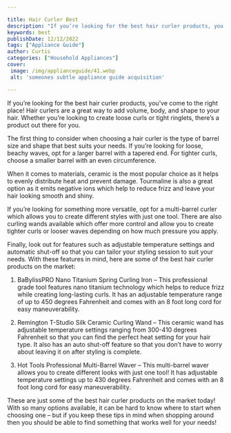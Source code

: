 ```yaml
---

title: Hair Curler Best
description: "If you’re looking for the best hair curler products, you’ve come to the right place! Hair curlers are a great way to add volume, b...learn more about it now"
keywords: best
publishDate: 12/12/2022
tags: ["Appliance Guide"]
author: Curtis
categories: ["Household Appliances"]
cover: 
 image: /img/applianceguide/41.webp
 alt: 'someones subtle appliance guide acquisition'

---
```


If you’re looking for the best hair curler products, you’ve come to the right place! Hair curlers are a great way to add volume, body, and shape to your hair. Whether you’re looking to create loose curls or tight ringlets, there’s a product out there for you. 

The first thing to consider when choosing a hair curler is the type of barrel size and shape that best suits your needs. If you’re looking for loose, beachy waves, opt for a larger barrel with a tapered end. For tighter curls, choose a smaller barrel with an even circumference. 

When it comes to materials, ceramic is the most popular choice as it helps to evenly distribute heat and prevent damage. Tourmaline is also a great option as it emits negative ions which help to reduce frizz and leave your hair looking smooth and shiny. 

If you’re looking for something more versatile, opt for a multi-barrel curler which allows you to create different styles with just one tool. There are also curling wands available which offer more control and allow you to create tighter curls or looser waves depending on how much pressure you apply. 

Finally, look out for features such as adjustable temperature settings and automatic shut-off so that you can tailor your styling session to suit your needs. With these features in mind, here are some of the best hair curler products on the market: 

1) BaBylissPRO Nano Titanium Spring Curling Iron – This professional grade tool features nano titanium technology which helps to reduce frizz while creating long-lasting curls. It has an adjustable temperature range of up to 450 degrees Fahrenheit and comes with an 8 foot long cord for easy maneuverability. 

2) Remington T-Studio Silk Ceramic Curling Wand – This ceramic wand has adjustable temperature settings ranging from 300-410 degrees Fahrenheit so that you can find the perfect heat setting for your hair type. It also has an auto shut-off feature so that you don’t have to worry about leaving it on after styling is complete. 

3) Hot Tools Professional Multi-Barrel Waver – This multi-barrel waver allows you to create different looks with just one tool! It has adjustable temperature settings up to 430 degrees Fahrenheit and comes with an 8 foot long cord for easy maneuverability. 

These are just some of the best hair curler products on the market today! With so many options available, it can be hard to know where to start when choosing one – but if you keep these tips in mind when shopping around then you should be able to find something that works well for your needs!
